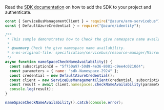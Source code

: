 Read the [SDK documentation](https://github.com/Azure/azure-sdk-for-js/blob/%40azure%2Farm-servicebus_6.0.0/sdk/servicebus/arm-servicebus/README.md) on how to add the SDK to your project and authenticate.

```javascript
const { ServiceBusManagementClient } = require("@azure/arm-servicebus");
const { DefaultAzureCredential } = require("@azure/identity");

/**
 * This sample demonstrates how to Check the give namespace name availability.
 *
 * @summary Check the give namespace name availability.
 * x-ms-original-file: specification/servicebus/resource-manager/Microsoft.ServiceBus/stable/2021-11-01/examples/NameSpaces/SBNameSpaceCheckNameAvailability.json
 */
async function nameSpaceCheckNameAvailability() {
  const subscriptionId = "5f750a97-50d9-4e36-8081-c9ee4c0210d4";
  const parameters = { name: "sdk-Namespace-2924" };
  const credential = new DefaultAzureCredential();
  const client = new ServiceBusManagementClient(credential, subscriptionId);
  const result = await client.namespaces.checkNameAvailability(parameters);
  console.log(result);
}

nameSpaceCheckNameAvailability().catch(console.error);
```
